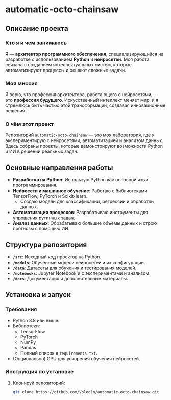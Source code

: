 # automatic-octo-chainsaw

## Описание проекта

### Кто я и чем занимаюсь
Я — **архитектор программного обеспечения**, специализирующийся на разработке с использованием **Python** и **нейросетей**. Моя работа связана с созданием интеллектуальных систем, которые автоматизируют процессы и решают сложные задачи.

### Моя миссия
Я верю, что профессия архитектора, работающего с нейросетями, — это **профессия будущего**. Искусственный интеллект меняет мир, и я стремлюсь быть частью этой трансформации, создавая инновационные решения.

### О чём этот проект
Репозиторий `automatic-octo-chainsaw` — это моя лаборатория, где я экспериментирую с нейросетями, автоматизацией и анализом данных. Здесь собраны проекты, которые демонстрируют возможности Python и ИИ в решении реальных задач.

## Основные направления работы

- **Разработка на Python**: Использую Python как основной язык программирования.
- **Нейросети и машинное обучение**: Работаю с библиотеками TensorFlow, PyTorch и Scikit-learn.
  - Создаю модели для классификации, регрессии и обработки данных.
- **Автоматизация процессов**: Разрабатываю инструменты для упрощения рутинных задач.
- **Анализ данных**: Обрабатываю большие объёмы данных и строю прогнозы с помощью ИИ.

## Структура репозитория

- **`/src`**: Исходный код проектов на Python.
- **`/models`**: Обученные модели нейросетей и их конфигурации.
- **`/data`**: Датасеты для обучения и тестирования моделей.
- **`/notebooks`**: Jupyter Notebook'и с экспериментами и анализом.
- **`/docs`**: Документация и дополнительные материалы.

## Установка и запуск

### Требования
- Python 3.8 или выше.
- Библиотеки:
  - TensorFlow
  - PyTorch
  - NumPy
  - Pandas
  - Полный список в `requirements.txt`.
- (Опционально) GPU для ускорения обучения нейросетей.

### Инструкция по установке
1. Клонируй репозиторий:
   ```bash
   git clone https://github.com/Volog1n/automatic-octo-chainsaw.git